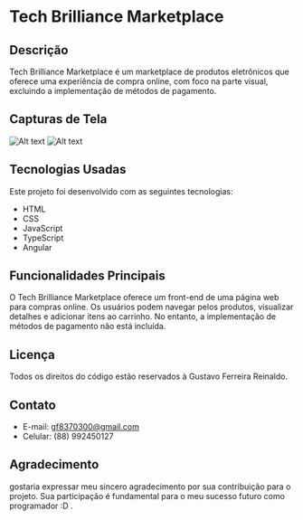 # Tech Brilliance Marketplace

## Descrição

Tech Brilliance Marketplace é um marketplace de produtos eletrônicos que oferece uma experiência de compra online, com foco na parte visual, excluindo a implementação de métodos de pagamento.

## Capturas de Tela

![Alt text](image.png)
![Alt text](image-1.png)


## Tecnologias Usadas

Este projeto foi desenvolvido com as seguintes tecnologias:

- HTML
- CSS
- JavaScript
- TypeScript
- Angular

## Funcionalidades Principais

O Tech Brilliance Marketplace oferece um front-end de uma página web para compras online. Os usuários podem navegar pelos produtos, visualizar detalhes e adicionar itens ao carrinho. No entanto, a implementação de métodos de pagamento não está incluída.

## Licença

Todos os direitos do código estão reservados à Gustavo Ferreira Reinaldo.

## Contato

- E-mail: gf8370300@gmail.com
- Celular: (88) 992450127

## Agradecimento

 gostaria expressar meu sincero agradecimento por sua contribuição para o projeto. Sua participação é fundamental para o meu sucesso futuro como programador :D .